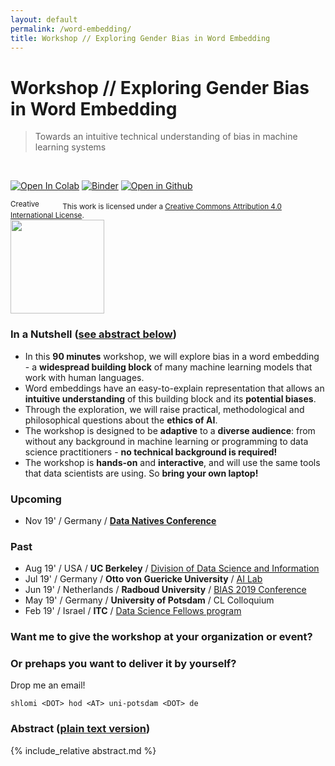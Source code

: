 ```yaml
---
layout: default
permalink: /word-embedding/
title: Workshop // Exploring Gender Bias in Word Embedding
---
```


# Workshop // Exploring Gender Bias in Word Embedding

> Towards an intuitive technical understanding of bias in machine learning systems

<br />

[![Open In Colab](https://colab.research.google.com/assets/colab-badge.svg)](https://colab.research.google.com/github/ResponsiblyAI/word-embedding/blob/master/tutorial-bias-word-embedding.ipynb) [![Binder](https://mybinder.org/badge_logo.svg)](https://mybinder.org/v2/gh/ResponsiblyAI/word-embedding/master?filepath=tutorial-bias-word-embedding.ipynb) [![Open in Github](https://img.shields.io/badge/Open%20in-GitHub-lightgrey)](https://github.com/ResponsiblyAI/word-embedding)

<small>
<a rel="license" href="http://creativecommons.org/licenses/by/4.0/"><img alt="Creative Commons License" width="80" height="15" src="https://i.creativecommons.org/l/by/4.0/80x15.png" /></a> This work is licensed under a <a rel="license" href="http://creativecommons.org/licenses/by/4.0/">Creative Commons Attribution 4.0 International License</a>.
</small>

<img style="display: block" height="150px" src="https://upload.wikimedia.org/wikipedia/commons/5/52/Global_Open_Educational_Resources_Logo_-_White_background_variation.svg" />

### In a Nutshell ([see abstract below](#abstract-plain-text-version))

- In this **90 minutes** workshop, we will explore bias
  in a word embedding - a **widespread building block** of many machine learning models
  that work with human languages.
- Word embeddings have an easy-to-explain representation
  that allows an **intuitive understanding** of this building block
  and its **potential biases**.
- Through the exploration, we will raise practical, methodological
  and philosophical questions about the **ethics of AI**.
- The workshop is designed to be **adaptive** to a **diverse audience**:
  from without any background in machine learning or programming
  to data science practitioners - **no technical background is required!**
- The workshop is **hands-on** and **interactive**,
  and will use the same tools that data scientists are using.
  So **bring your own laptop!**

### Upcoming

- Nov 19' / Germany / [**Data Natives Conference**](https://datanatives.io/conference/)

### Past

- Aug 19' / USA / **UC Berkeley** / [Division of Data Science and Information](https://events.berkeley.edu/index.php/calendar/sn/datasci.html?event_ID=127490)
- Jul 19' / Germany / **Otto von Guericke University** / [AI Lab](https://ai.ovgu.de/)
- Jun 19' / Netherlands / **Radboud University** / [BIAS 2019 Conference](https://www.ru.nl/bias2019/)
- May 19' / Germany / **University of Potsdam** / CL Colloquium 
- Feb 19' / Israel / **ITC** / [Data Science Fellows program](](https://www.itc.tech/fellows-data-science/))

### Want me to give the workshop at your organization or event?
### Or prehaps you want to deliver it by yourself?

Drop me an email!

`shlomi <DOT> hod <AT> uni-potsdam <DOT> de`

### Abstract (<a href="abstract.md">plain text version</a>)

{% include_relative abstract.md %}
